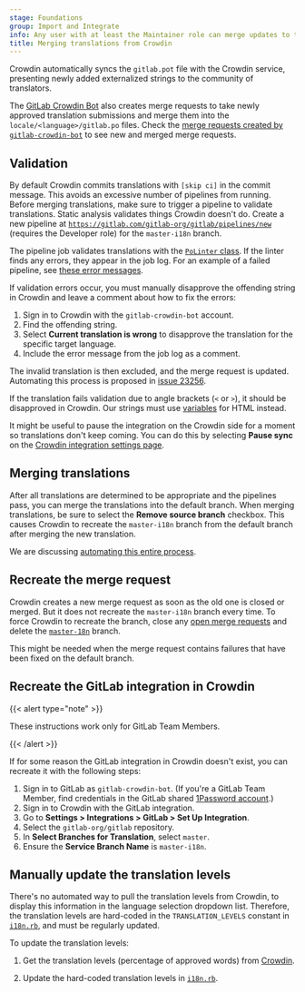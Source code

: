 ```yaml
---
stage: Foundations
group: Import and Integrate
info: Any user with at least the Maintainer role can merge updates to this content. For details, see https://docs.gitlab.com/development/development_processes/#development-guidelines-review.
title: Merging translations from Crowdin
---
```


Crowdin automatically syncs the `gitlab.pot` file with the Crowdin service, presenting
newly added externalized strings to the community of translators.

The [GitLab Crowdin Bot](https://gitlab.com/gitlab-crowdin-bot) also creates merge requests
to take newly approved translation submissions and merge them into the `locale/<language>/gitlab.po`
files. Check the [merge requests created by `gitlab-crowdin-bot`](https://gitlab.com/gitlab-org/gitlab/-/merge_requests?scope=all&state=opened&author_username=gitlab-crowdin-bot)
to see new and merged merge requests.

## Validation

By default Crowdin commits translations with `[skip ci]` in the commit
message. This avoids an excessive number of pipelines from running.
Before merging translations, make sure to trigger a pipeline to validate
translations. Static analysis validates things Crowdin doesn't do. Create
a new pipeline at [`https://gitlab.com/gitlab-org/gitlab/pipelines/new`](https://gitlab.com/gitlab-org/gitlab/pipelines/new)
(requires the Developer role) for the `master-i18n` branch.

The pipeline job validates translations with the [`PoLinter` class](https://gitlab.com/gitlab-org/gitlab/-/blob/master/lib/gitlab/i18n/po_linter.rb).
If the linter finds any errors, they appear in the job log.
For an example of a failed pipeline, see [these error messages](https://gitlab.com/gitlab-org/gitlab/-/jobs/6771832489#L873).

If validation errors occur, you must manually disapprove the offending string
in Crowdin and leave a comment about how to fix the errors:

1. Sign in to Crowdin with the `gitlab-crowdin-bot` account.
1. Find the offending string.
1. Select **Current translation is wrong** to disapprove the translation for the specific target language.
1. Include the error message from the job log as a comment.

The invalid translation is then excluded, and the merge request is updated.
Automating this process is proposed in [issue 23256](https://gitlab.com/gitlab-org/gitlab/-/issues/23256).

If the translation fails validation due to angle brackets (`<` or `>`),
it should be disapproved in Crowdin. Our strings must use [variables](externalization.md#html)
for HTML instead.

It might be useful to pause the integration on the Crowdin side for a
moment so translations don't keep coming. You can do this by selecting
**Pause sync** on the [Crowdin integration settings page](https://translate.gitlab.com/project/gitlab-ee/settings#integration).

## Merging translations

After all translations are determined to be appropriate and the pipelines pass,
you can merge the translations into the default branch. When merging translations,
be sure to select the **Remove source branch** checkbox. This causes Crowdin
to recreate the `master-i18n` branch from the default branch after merging the new
translation.

We are discussing [automating this entire process](https://gitlab.com/gitlab-org/gitlab/-/issues/19896).

## Recreate the merge request

Crowdin creates a new merge request as soon as the old one is closed
or merged. But it does not recreate the `master-i18n` branch every
time. To force Crowdin to recreate the branch, close any [open merge requests](https://gitlab.com/gitlab-org/gitlab/-/merge_requests?scope=all&state=opened&author_username=gitlab-crowdin-bot)
and delete the [`master-18n`](https://gitlab.com/gitlab-org/gitlab/-/branches/all?utf8=✓&search=master-i18n) branch.

This might be needed when the merge request contains failures that
have been fixed on the default branch.

## Recreate the GitLab integration in Crowdin

{{< alert type="note" >}}

These instructions work only for GitLab Team Members.

{{< /alert >}}

If for some reason the GitLab integration in Crowdin doesn't exist, you can
recreate it with the following steps:

1. Sign in to GitLab as `gitlab-crowdin-bot`. (If you're a GitLab Team Member,
   find credentials in the GitLab shared
   [1Password account](https://handbook.gitlab.com/handbook/security/password-guidelines/#1password-for-teams).)
1. Sign in to Crowdin with the GitLab integration.
1. Go to **Settings > Integrations > GitLab > Set Up Integration**.
1. Select the `gitlab-org/gitlab` repository.
1. In **Select Branches for Translation**, select `master`.
1. Ensure the **Service Branch Name** is `master-i18n`.

## Manually update the translation levels

There's no automated way to pull the translation levels from Crowdin, to display
this information in the language selection dropdown list. Therefore, the translation
levels are hard-coded in the `TRANSLATION_LEVELS` constant in [`i18n.rb`](https://gitlab.com/gitlab-org/gitlab/-/blob/master/lib/gitlab/i18n.rb),
and must be regularly updated.

To update the translation levels:

1. Get the translation levels (percentage of approved words) from [Crowdin](https://crowdin.com/project/gitlab-ee/settings#translations).

1. Update the hard-coded translation levels in [`i18n.rb`](https://gitlab.com/gitlab-org/gitlab/-/blob/master/lib/gitlab/i18n.rb#L40).

